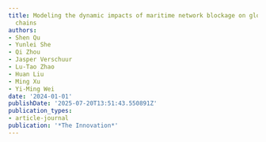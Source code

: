 ```yaml
---
title: Modeling the dynamic impacts of maritime network blockage on global supply
  chains
authors:
- Shen Qu
- Yunlei She
- Qi Zhou
- Jasper Verschuur
- Lu-Tao Zhao
- Huan Liu
- Ming Xu
- Yi-Ming Wei
date: '2024-01-01'
publishDate: '2025-07-20T13:51:43.550891Z'
publication_types:
- article-journal
publication: '*The Innovation*'
---
```

